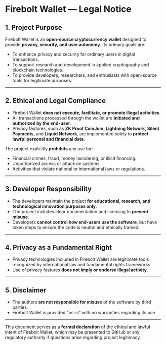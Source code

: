 # Firebolt Wallet — Legal Notice

## 1. Project Purpose

Firebolt Wallet is an **open-source cryptocurrency wallet** designed to provide **privacy, security, and user autonomy**. Its primary goals are:

- To enhance privacy and security for ordinary users in digital transactions.
- To support research and development in applied cryptography and blockchain technologies.
- To provide developers, researchers, and enthusiasts with open-source tools for legitimate purposes.

---

## 2. Ethical and Legal Compliance

- Firebolt Wallet **does not execute, facilitate, or promote illegal activities**.  
- All transactions processed through the wallet are **initiated and authorized by the end-user**.  
- Privacy features, such as **ZK Proof CoinJoin, Lightning Network, Silent Payments**, and **Liquid Network**, are implemented solely to **protect lawful personal and financial data**.  

The project explicitly **prohibits** any use for:

- Financial crimes, fraud, money laundering, or illicit financing.
- Unauthorized access or attack on systems.
- Activities that violate national or international laws or regulations.

---

## 3. Developer Responsibility

- The developers maintain the project **for educational, research, and technological innovation purposes only**.
- The project includes clear documentation and licensing to **prevent misuse**.
- Developers **cannot control how end-users use the software**, but have taken steps to ensure the code is neutral and ethically framed.

---

## 4. Privacy as a Fundamental Right

- Privacy technologies included in Firebolt Wallet are legitimate tools recognized by international law and fundamental rights frameworks.
- Use of privacy features **does not imply or endorse illegal activity**.

---

## 5. Disclaimer

- The authors **are not responsible for misuse** of the software by third parties.
- Firebolt Wallet is provided "as-is" with no warranties regarding its use.

---

This document serves as a **formal declaration** of the ethical and lawful intent of Firebolt Wallet, which may be presented to GitHub or any regulatory authority if questions arise regarding project legitimacy.
